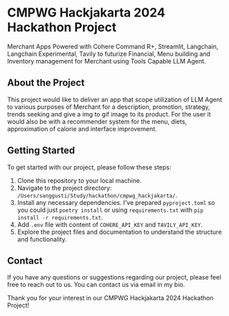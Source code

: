 # CMPWG Hackjakarta 2024 Hackathon Project

Merchant Apps Powered with Cohere Command R+, Streamlit, Langchain, Langchain Experimental, Tavily to futurize Financial, Menu building and Inventory management for Merchant using Tools Capable LLM Agent.

## About the Project

This project would like to deliver an app that scope utilization of LLM Agent to various purposes of Merchant for a description, promotion, strategy, trends seeking and give a img to gif image to its product. For the user it would also be with a recommender system for the menu, diets, approximation of calorie and interface improvement.

## Getting Started

To get started with our project, please follow these steps:

1. Clone this repository to your local machine.
2. Navigate to the project directory: `/Users/sanggusti/Study/hackathon/cmpwg_hackjakarta/`.
3. Install any necessary dependencies. I've prepared `pyproject.toml` so you could just `poetry install` or using `requirements.txt` with `pip install -r requirements.txt`.
4. Add `.env` file with content of `COHERE_API_KEY` and `TAVILY_API_KEY`.
5. Explore the project files and documentation to understand the structure and functionality.

## Contact

If you have any questions or suggestions regarding our project, please feel free to reach out to us. You can contact us via email in my bio.

Thank you for your interest in our CMPWG Hackjakarta 2024 Hackathon Project!
